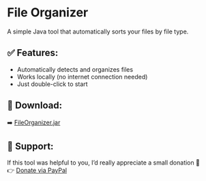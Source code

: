 # File Organizer

A simple Java tool that automatically sorts your files by file type.

## ✅ Features:
- Automatically detects and organizes files
- Works locally (no internet connection needed)
- Just double-click to start

## 💾 Download:
➡️ [FileOrganizer.jar](./FileOrganizer.jar)

## 💸 Support:
If this tool was helpful to you, I’d really appreciate a small donation 🙏  
👉 [Donate via PayPal](https://www.paypal.com/donate/?hosted_button_id=GKJ6VVH4DQMKS)
